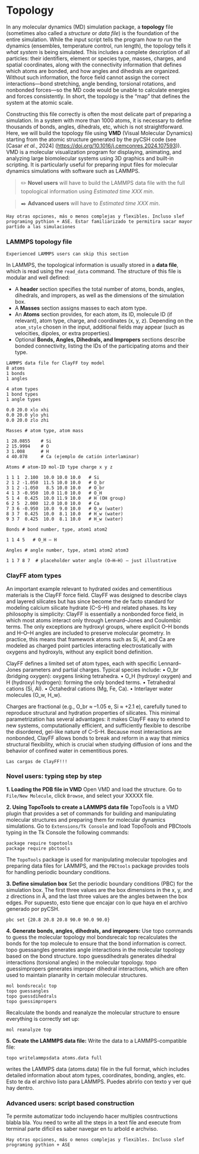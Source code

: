 # Topology

In any molecular dynamics (MD) simulation package, a **topology** file (sometimes also called a _structure_ or _data file_) is the foundation of the entire simulation. While the input script tells the program _how to run_ the dynamics (ensembles, temperature control, run length), the topology tells it _what system_ is being simulated. This includes a complete description of all particles: their identifiers, element or species type, masses, charges, and spatial coordinates, along with the connectivity information that defines which atoms are bonded, and how angles and dihedrals are organized. Without such information, the force field cannot assign the correct interactions—bond stretching, angle bending, torsional rotations, and nonbonded forces—so the MD code would be unable to calculate energies and forces consistently. In short, the topology is the “map” that defines the system at the atomic scale.

Constructing this file correctly is often the most delicate part of preparing a simulation. In a system with more than 1000 atoms, it is necessary to define thousands of bonds, angles, dihedrals, etc, which is not straightforward. Here, we will build the topology file using **VMD** (Visual Molecular Dynamics) starting from the atomic structure generated by the pyCSH code (see [Casar *et al.*, 2024] (https://doi.org/10.1016/j.cemconres.2024.107593)). VMD is a molecular visualization program for displaying, animating, and analyzing large biomolecular systems using 3D graphics and built-in scripting. It is particularly useful for preparing input files for molecular dynamics simulations with software such as LAMMPS.

> ✏️ **Novel users** will have to build the LAMMPS data file with the full topological information using   _Estimated time XXX min_.

> ✒️ **Advanced users** will have to  _Estimated time XXX min_.

```{Tip}
Hay otras opciones, más o menos complejas y flexibles. Incluso slef programing pythion + ASE. Estar familiarizado te permitira sacar mayor partido a las simulaciones
```

### LAMMPS topology file

```{Note}
Experienced LAMMPS users can skip this section
```

In LAMMPS, the topological information is usually stored in a **data file**, which is read using the `read_data` command. The structure of this file is modular and well defined:

- A **header** section specifies the total number of atoms, bonds, angles, dihedrals, and impropers, as well as the dimensions of the simulation box.
- A **Masses** section assigns masses to each atom type.
- An **Atoms** section provides, for each atom, its ID, molecule ID (if relevant), atom type, charge, and coordinates (x, y, z). Depending on the `atom_style` chosen in the input, additional fields may appear (such as velocities, dipoles, or extra properties).
- Optional **Bonds, Angles, Dihedrals, and Impropers** sections describe bonded connectivity, listing the IDs of the participating atoms and their type.

```lammps
LAMMPS data file for ClayFF toy model
8 atoms
1 bonds
1 angles

4 atom types
1 bond types
1 angle types

0.0 20.0 xlo xhi
0.0 20.0 ylo yhi
0.0 20.0 zlo zhi

Masses # atom type, atom mass

1 28.0855    # Si
2 15.9994    # O
3 1.008      # H
4 40.078     # Ca (ejemplo de catión interlaminar)

Atoms # atom-ID mol-ID type charge x y z

1 1 1  2.100  10.0 10.0 10.0   # Si
2 1 2 -1.050  11.5 10.0 10.0   # O_br
3 1 2 -1.050   8.5 10.0 10.0   # O_br
4 1 3 -0.950  10.0 11.0 10.0   # O_H
5 1 4  0.425  10.0 11.9 10.0   # H (OH group)
6 2 5  2.000  12.0 10.0 10.0   # Ca
7 3 6 -0.950  10.0  9.0 10.0   # O_w (water)
8 3 7  0.425  10.0  8.1 10.0   # H_w (water)
9 3 7  0.425  10.0  8.1 10.0   # H_w (water)

Bonds # bond number, type, atom1 atom2

1 1 4 5   # O_H – H

Angles # angle number, type, atom1 atom2 atom3

1 1 7 8 7  # placeholder water angle (O–H–H) – just illustrative
```

### ClayFF atom types 

An important example relevant to hydrated oxides and cementitious materials is the ClayFF force field. ClayFF was designed to describe clays and layered silicates but has since become the de facto standard for modeling calcium silicate hydrate (C–S–H) and related phases. Its key philosophy is simplicity: ClayFF is essentially a nonbonded force field, in which most atoms interact only through Lennard–Jones and Coulombic terms. The only exceptions are hydroxyl groups, where explicit O–H bonds and H–O–H angles are included to preserve molecular geometry. In practice, this means that framework atoms such as Si, Al, and Ca are modeled as charged point particles interacting electrostatically with oxygens and hydroxyls, without any explicit bond definition.

ClayFF defines a limited set of atom types, each with specific Lennard–Jones parameters and partial charges. Typical species include:
	•	O_br (bridging oxygen): oxygens linking tetrahedra.
	•	O_H (hydroxyl oxygen) and H (hydroxyl hydrogen): forming the only bonded terms.
	•	Tetrahedral cations (Si, Al).
	•	Octahedral cations (Mg, Fe, Ca).
	•	Interlayer water molecules (O_w, H_w).

Charges are fractional (e.g., O_br ≈ –1.05 e, Si ≈ +2.1 e), carefully tuned to reproduce structural and hydration properties of silicates. This minimal parametrization has several advantages: it makes ClayFF easy to extend to new systems, computationally efficient, and sufficiently flexible to describe the disordered, gel-like nature of C–S–H. Because most interactions are nonbonded, ClayFF allows bonds to break and reform in a way that mimics structural flexibility, which is crucial when studying diffusion of ions and the behavior of confined water in cementitious pores.

```{Warning}
Las cargas de ClayFF!!!
```

### Novel users: typing step by step 

**1. Loading the PDB file in VMD**
Open VMD and load the structure. Go to `File/New Molecule`, click `Browse`, and select your XXXXX file.

**2. Using TopoTools to create a LAMMPS data file**
TopoTools is a VMD plugin that provides a set of commands for building and manipulating molecular structures and preparing them for molecular dynamics simulations. Go to `Extensions/Tk Console` and load TopoTools and PBCtools typing in the Tk Console the following commands:

```
package require topotools
package require pbctools
```

The `TopoTools` package is used for manipulating molecular topologies and preparing data files for LAMMPS, and the `PBCtools` package provides tools for handling periodic boundary conditions.

**3. Define simulation box** Set the periodic boundary conditions (PBC) for the simulation box. The first three values are the box dimensions in the x, y, and z directions in Å, and the last three values are the angles between the box edges. Por supuesto, esto tiene que encajar con lo que haya en el archivo generado por pyCSH.
```
pbc set {20.8 20.8 20.8 90.0 90.0 90.0}
```

**4. Generate bonds, angles, dihedrals, and impropers:**
Use topo commands to guess the molecular topology mol bondsrecalc top recalculates the bonds for the top molecule to ensure that the bond information is correct. topo guessangles generates angle interactions in the molecular topology based on the bond structure.
topo guessdihedrals generates dihedral interactions (torsional angles) in the molecular topology.
topo guessimpropers generates improper dihedral interactions, which are often used to maintain planarity in certain molecular structures.

```
mol bondsrecalc top
topo guessangles
topo guessdihedrals
topo guessimpropers
```

Recalculate the bonds and reanalyze the molecular structure to ensure everything is correctly set up:
```
mol reanalyze top
```

**5. Create the LAMMPS data file:** Write the data to a LAMMPS-compatible file:
```
topo writelammpsdata atoms.data full
```
writes the LAMMPS data (atoms.data) file in the full format, which includes detailed information about atom types, coordinates, bonding, angles, etc. Esto te da el archivo listo para LAMMPS. Puedes abrirlo con texto y ver qué hay dentro. 

### Advanced users: script based construction

Te permite automatizar todo incluyendo hacer multiples cosntructions blabla bla. 
You need to write all the steps in a text file and execute from terminal parte dificil es saber navegar en tu arbold e archviso. 

```{Warning}
Hay otras opciones, más o menos complejas y flexibles. Incluso slef programing pythion + ASE
```
